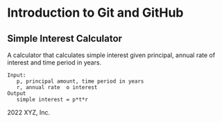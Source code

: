 # Introduction to Git and GitHub

## Simple Interest Calculator

A calculator that calculates simple interest given principal, annual rate of interest and time period in years.

```
Input:
   p, principal amount, time period in years
   r, annual rate  o interest
Output
   simple interest = p*t*r
```

2022 XYZ, Inc.

